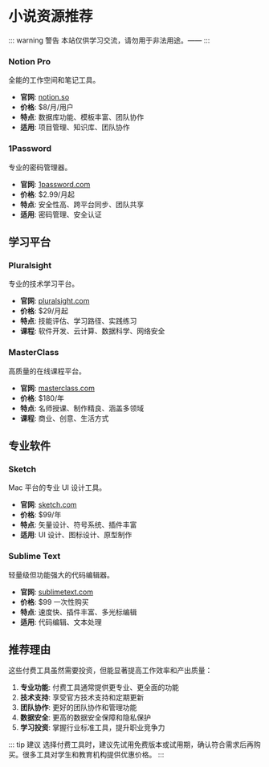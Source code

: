 # 小说资源推荐

::: warning 警告
本站仅供学习交流，请勿用于非法用途。——
:::


### Notion Pro

全能的工作空间和笔记工具。

- **官网**: [notion.so](https://www.notion.so)
- **价格**: $8/月/用户
- **特点**: 数据库功能、模板丰富、团队协作
- **适用**: 项目管理、知识库、团队协作

### 1Password

专业的密码管理器。

- **官网**: [1password.com](https://1password.com)
- **价格**: $2.99/月起
- **特点**: 安全性高、跨平台同步、团队共享
- **适用**: 密码管理、安全认证

## 学习平台

### Pluralsight

专业的技术学习平台。

- **官网**: [pluralsight.com](https://www.pluralsight.com)
- **价格**: $29/月起
- **特点**: 技能评估、学习路径、实践练习
- **课程**: 软件开发、云计算、数据科学、网络安全

### MasterClass

高质量的在线课程平台。

- **官网**: [masterclass.com](https://www.masterclass.com)
- **价格**: $180/年
- **特点**: 名师授课、制作精良、涵盖多领域
- **课程**: 商业、创意、生活方式

## 专业软件

### Sketch

Mac 平台的专业 UI 设计工具。

- **官网**: [sketch.com](https://www.sketch.com)
- **价格**: $99/年
- **特点**: 矢量设计、符号系统、插件丰富
- **适用**: UI 设计、图标设计、原型制作

### Sublime Text

轻量级但功能强大的代码编辑器。

- **官网**: [sublimetext.com](https://www.sublimetext.com)
- **价格**: $99 一次性购买
- **特点**: 速度快、插件丰富、多光标编辑
- **适用**: 代码编辑、文本处理

## 推荐理由

这些付费工具虽然需要投资，但能显著提高工作效率和产出质量：

1. **专业功能**: 付费工具通常提供更专业、更全面的功能
2. **技术支持**: 享受官方技术支持和定期更新
3. **团队协作**: 更好的团队协作和管理功能
4. **数据安全**: 更高的数据安全保障和隐私保护
5. **学习投资**: 掌握行业标准工具，提升职业竞争力

::: tip 建议
选择付费工具时，建议先试用免费版本或试用期，确认符合需求后再购买。很多工具对学生和教育机构提供优惠价格。
:::


